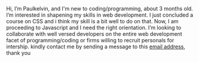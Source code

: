 <p>Hi, I’m Paulkelvin, and I'm new to coding/programming</h1>, about 3 months old.
I’m interested in shapening my skills in web development.
I just concluded a course on CSS and i think my skill is a bit well to do on that. Now, I am proceeding to Javascript and I need the right orientation.
I’m looking to collaborate with well versed developers on the entire web development facet of programming/coding or firms willing to recruit personals for intership.
kindly contact me by sending a message to this <a href="mailto:ibukunadesanya0@gmail.com">email address</a>, thank you</p>
